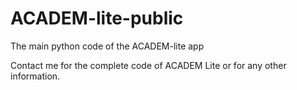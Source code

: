 # ACADEM-lite-public
The main python code of the ACADEM-lite app

Contact me for the complete code of ACADEM Lite or for any other information.
